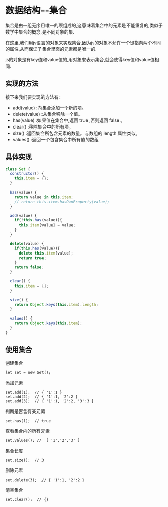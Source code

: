 # 数据结构--集合

集合是由一组无序且唯一的项组成的,这意味着集合中的元素是不能重复的,类似于数学中集合的概念,是不同对象的集.

在这里,我们用js语言的对象来实现集合,因为js的对象不允许一个键指向两个不同的属性,从而保证了集合里面的元素都是唯一的.

js的对象是有key值和value值的,用对象来表示集合,就会使得key值和value值相同.

## 实现的方法
接下来我们要实现的方法有:
- add(value) :向集合添加一个新的项。
- delete(value) :从集合移除一个值。
- has(value) :如果值在集合中,返回 true ,否则返回 false 。
- clear() :移除集合中的所有项。
- size() :返回集合所包含元素的数量。与数组的 length 属性类似。
- values() :返回一个包含集合中所有值的数组

## 具体实现
```js
class Set {
  constructor() {
    this.item = {};
  }

  has(value) {
    return value in this.item;
    // return this.item.hasOwnProperty(value);
  }

  add(value) {
    if(!this.has(value)){
      this.item[value] = value;
    }
  }

  delete(value) {
    if(this.has(value)){
      delete this.item[value];
      return true;
    }
    return false;
  }

  clear() {
    this.item = {};
  }

  size() {
    return Object.keys(this.item).length;
  }

  values() {
    return Object.keys(this.item);
  }
}
```

## 使用集合

创建集合

    let set = new Set();

添加元素

    set.add(1);  // { '1':1 }
    set.add(2);  // { '1':1, '2':2 }
    set.add(3);  // { '1':1, '2':2, '3':3 }

判断是否含有某元素

    set.has(1);  // true

查看集合内的所有元素

    set.values(); //  [ '1','2','3' ]

集合长度

    set.size();  // 3

删除元素

    set.delete(3);  // { '1':1, '2':2 }

清空集合

    set.clear();  // {}